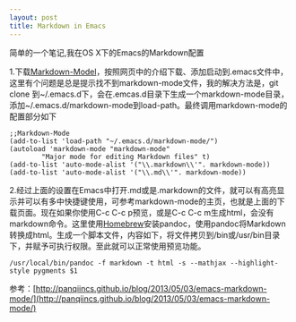```yaml
---
layout: post
title: Markdown in Emacs
---
```

简单的一个笔记,我在OS X下的Emacs的Markdown配置

1.下载[Markdown-Model](http://jblevins.org/projects/markdown-mode/)，按照网页中的介绍下载、添加启动到.emacs文件中，这里有个问题是总是提示找不到markdown-mode文件，我的解决方法是，git clone 到\~/.emacs.d下，会在.emcas.d目录下生成一个markdown-mode目录，添加\~/.emacs.d/markdown-mode到load-path。最终调用markdown-mode的配置部分如下

```
;;Markdown-Mode
(add-to-list 'load-path "~/.emacs.d/markdown-mode/")
(autoload 'markdown-mode "markdown-mode"
        "Major mode for editing Markdown files" t)
(add-to-list 'auto-mode-alist '("\\.markdown\\'". markdown-mode))
(add-to-list 'auto-mode-alist '("\\.md\\'". markdown-mode))
```

2.经过上面的设置在Emacs中打开.md或是.markdown的文件，就可以有高亮显示并可以有多中快捷键使用，可参考markdown-mode的主页，也就是上面的下载页面。现在如果你使用C-c C-c p预览，或是C-c C-c m生成html，会没有markdown命令。这里使用[Homebrew](http://brew.sh)安装pandoc，使用pandoc将Markdown转换成html。生成一个脚本文件，内容如下，将文件拷贝到/bin或/usr/bin目录下，并赋予可执行权限。至此就可以正常使用预览功能。

```
/usr/local/bin/pandoc -f markdown -t html -s --mathjax --highlight-style pygments $1
```

参考：[http://panqiincs.github.io/blog/2013/05/03/emacs-markdown-mode/](http://panqiincs.github.io/blog/2013/05/03/emacs-markdown-mode/)

